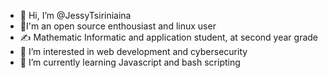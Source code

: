 - 👋 Hi, I’m @JessyTsiriniaina
- 🐧I'm an open source enthousiast and linux user
- ✍ Mathematic Informatic and application student, at second year grade
- 👀 I’m interested in web development and cybersecurity
- 🌱 I’m currently learning Javascript and bash scripting

<!---
JessyTsiriniaina/JessyTsiriniaina is a ✨ special ✨ repository because its `README.md` (this file) appears on your GitHub profile.
You can click the Preview link to take a look at your changes.
--->
